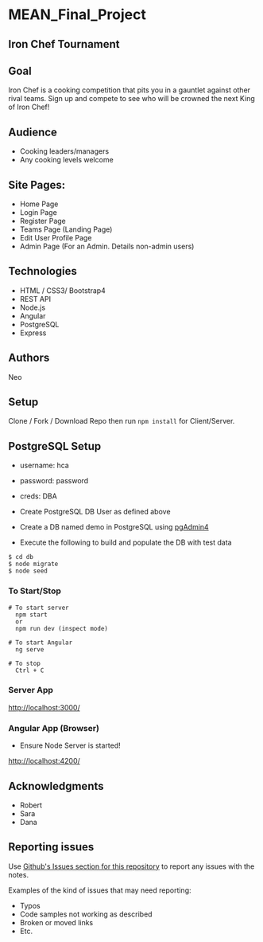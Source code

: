 # MEAN_Final_Project

## Iron Chef Tournament

## Goal
  Iron Chef is a cooking competition that pits you in a gauntlet against other rival teams. Sign up and compete to see who will be crowned the next King of Iron Chef!
  
## Audience
- Cooking leaders/managers
- Any cooking levels welcome

## Site Pages:
- Home Page
- Login Page
- Register Page
- Teams Page (Landing Page)
- Edit User Profile Page
- Admin Page (For an Admin.  Details non-admin users)
  
## Technologies
 * HTML / CSS3/ Bootstrap4
 * REST API
 * Node.js
 * Angular
 * PostgreSQL
 * Express
  
## Authors
  Neo

## Setup
Clone / Fork / Download Repo then run ```npm install``` for Client/Server.

## PostgreSQL Setup
+ username: hca
+ password: password
+ creds: DBA

+ Create PostgreSQL DB User as defined above
+ Create a DB named demo in PostgreSQL using [pgAdmin4](http://127.0.0.1:49799/browser/)
+ Execute the following to build and populate the DB with test data
```
$ cd db
$ node migrate
$ node seed
```

### To Start/Stop
```
# To start server
  npm start
  or
  npm run dev (inspect mode)
  
# To start Angular
  ng serve

# To stop
  Ctrl + C
```

### Server App
[http://localhost:3000/](http://localhost:3000/)

### Angular App (Browser)
+ Ensure Node Server is started! 

[http://localhost:4200/](http://localhost:4200/)

## Acknowledgments

* Robert
* Sara
* Dana

## Reporting issues
Use [Github's Issues section for this repository](https://github.com/NghiaVu1010/MEAN_Final_Project/issues) to report any issues with the notes.

Examples of the kind of issues that may need reporting:
+ Typos
+ Code samples not working as described
+ Broken or moved links
+ Etc.
